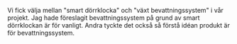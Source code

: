 Vi fick välja mellan "smart dörrklocka" och "växt bevattningssystem" i vår projekt. Jag hade föreslagit bevattningssystem på grund av smart dörrklockan är för vanligt. Andra tyckte det också så förstå idéan produkt är för bevattningssystem. 
